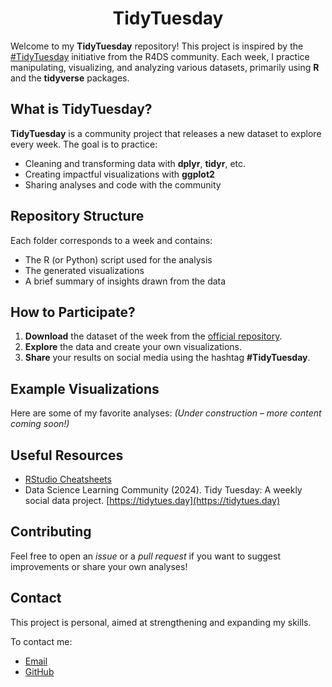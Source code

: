 <div align="center">

# TidyTuesday

</div>


Welcome to my **TidyTuesday** repository! This project is inspired by the [#TidyTuesday](https://github.com/rfordatascience/tidytuesday) initiative from the R4DS community. Each week, I practice manipulating, visualizing, and analyzing various datasets, primarily using **R** and the **tidyverse** packages.

## What is TidyTuesday?

**TidyTuesday** is a community project that releases a new dataset to explore every week. The goal is to practice:

- Cleaning and transforming data with **dplyr**, **tidyr**, etc.
- Creating impactful visualizations with **ggplot2**
- Sharing analyses and code with the community

## Repository Structure

Each folder corresponds to a week and contains:

- The R (or Python) script used for the analysis
- The generated visualizations
- A brief summary of insights drawn from the data

## How to Participate?

1. **Download** the dataset of the week from the [official repository](https://github.com/rfordatascience/tidytuesday).
2. **Explore** the data and create your own visualizations.
3. **Share** your results on social media using the hashtag **#TidyTuesday**.

## Example Visualizations

Here are some of my favorite analyses: *(Under construction – more content coming soon!)*

## Useful Resources

- [RStudio Cheatsheets](https://www.rstudio.com/resources/cheatsheets/)
- Data Science Learning Community (2024). Tidy Tuesday: A weekly social data project. [https://tidytues.day](https://tidytues.day)

## Contributing

Feel free to open an *issue* or a *pull request* if you want to suggest improvements or share your own analyses!

## Contact

This project is personal, aimed at strengthening and expanding my skills.

To contact me:

- [Email](mailto:67912775+FabienHaury@users.noreply.github.com)
- [GitHub](https://github.com/FabienHaury)

